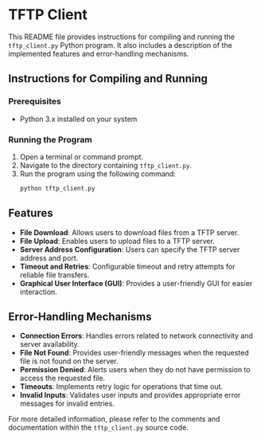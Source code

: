 # TFTP Client

This README file provides instructions for compiling and running the `tftp_client.py` Python program. It also includes a description of the implemented features and error-handling mechanisms.

## Instructions for Compiling and Running

### Prerequisites
- Python 3.x installed on your system

### Running the Program

1. Open a terminal or command prompt.
2. Navigate to the directory containing `tftp_client.py`.
3. Run the program using the following command:
    ```sh
    python tftp_client.py
    ```

## Features

- **File Download**: Allows users to download files from a TFTP server.
- **File Upload**: Enables users to upload files to a TFTP server.
- **Server Address Configuration**: Users can specify the TFTP server address and port.
- **Timeout and Retries**: Configurable timeout and retry attempts for reliable file transfers.
- **Graphical User Interface (GUI)**: Provides a user-friendly GUI for easier interaction.

## Error-Handling Mechanisms

- **Connection Errors**: Handles errors related to network connectivity and server availability.
- **File Not Found**: Provides user-friendly messages when the requested file is not found on the server.
- **Permission Denied**: Alerts users when they do not have permission to access the requested file.
- **Timeouts**: Implements retry logic for operations that time out.
- **Invalid Inputs**: Validates user inputs and provides appropriate error messages for invalid entries.

For more detailed information, please refer to the comments and documentation within the `tftp_client.py` source code.
